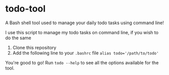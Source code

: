 # todo-tool
A Bash shell tool used to manage your daily todo tasks using command line!

I use this script to manage my todo tasks on command line, if you wish to do the same
1. Clone this repository
2. Add the following line to your `.bashrc` file `alias todo='/path/to/todo'`

You're good to go!
Run `todo --help` to see all the options available for the tool.
